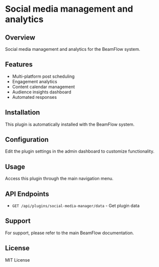 # Social media management and analytics

## Overview

Social media management and analytics for the BeamFlow system.

## Features

- Multi-platform post scheduling
- Engagement analytics
- Content calendar management
- Audience insights dashboard
- Automated responses

## Installation

This plugin is automatically installed with the BeamFlow system.

## Configuration

Edit the plugin settings in the admin dashboard to customize functionality.

## Usage

Access this plugin through the main navigation menu.

## API Endpoints

- `GET /api/plugins/social-media-manager/data` - Get plugin data

## Support

For support, please refer to the main BeamFlow documentation.

## License

MIT License
